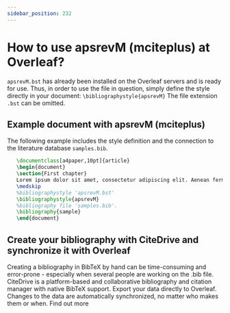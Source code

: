 ```yaml
---
sidebar_position: 232
---
```


# How to use apsrevM (mciteplus) at Overleaf?
`apsrevM.bst` has already been installed on the Overleaf servers and is ready for use. Thus, in order to use the file in question, simply define the style directly in your document: `\bibliographystyle{apsrevM}` The file extension `.bst` can be omitted.

## Example document with apsrevM (mciteplus)
The following example includes the style definition and the connection to the literature database `samples.bib`.
```tex
   \documentclass[a4paper,10pt]{article}
   \begin{document}
   \section{First chapter}
   Lorem ipsum dolor sit amet, consectetur adipiscing elit. Aenean fermentum justo massa, ut maximus mauris sodales et. Aenean vel elit a erat rhoncus pharetra.
   \medskip
   %bibliographystyle 'apsrevM.bst'
   \bibliographystyle{apsrevM}
   %bibliography file 'samples.bib'.
   \bibliography{sample}
   \end{document}
```

## Create your bibliography with CiteDrive and synchronize it with Overleaf
Creating a bibliography in BibTeX by hand can be time-consuming and error-prone - especially when several people are working on the .bib file. CiteDrive is a platform-based and collaborative bibliography and citation manager with native BibTeX support. Export your data directly to Overleaf. Changes to the data are automatically synchronized, no matter who makes them or when. Find out more